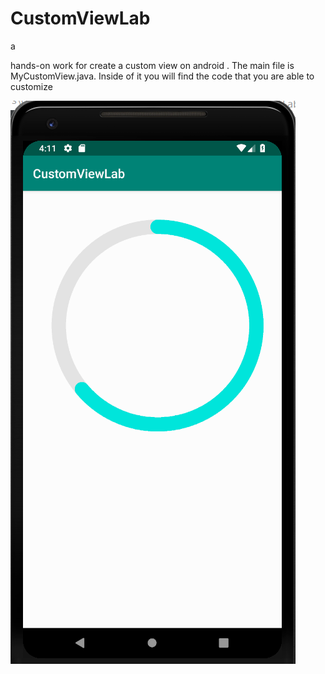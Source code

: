# CustomViewLab
a
 
hands-on work for create a custom view on android
.
The main file is MyCustomView.java. Inside of it you will find the code that you are able to customize

![alt text](https://github.com/cldoliveira/CustomViewLab/blob/master/graph_like_apple_watch.png)